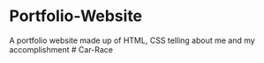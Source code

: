 # Portfolio-Website
A portfolio website made up of HTML, CSS telling about me and my accomplishment
#   C a r - R a c e  
 